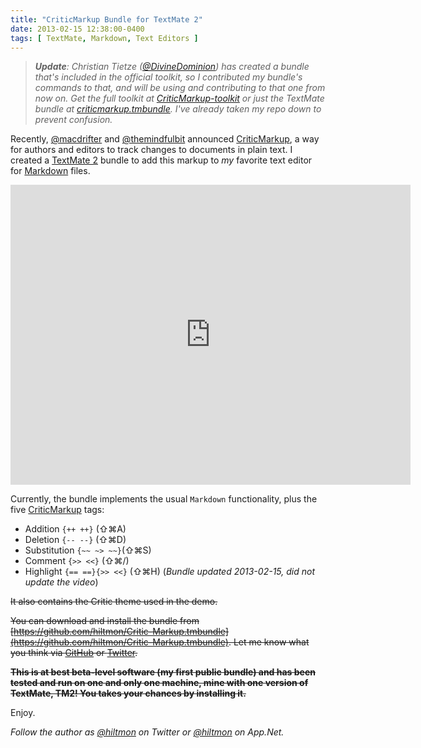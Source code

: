 ```yaml
---
title: "CriticMarkup Bundle for TextMate 2"
date: 2013-02-15 12:38:00-0400
tags: [ TextMate, Markdown, Text Editors ]
---
```


> ***Update**: Christian Tietze ([@DivineDominion](http://twitter.com/DivineDominion)) has created a bundle that's included in the official toolkit, so I contributed my bundle's commands to that, and will be using and contributing to that one from now on. Get the full toolkit at [CriticMarkup-toolkit](https://github.com/CriticMarkup/CriticMarkup-toolkit) or just the TextMate bundle at [criticmarkup.tmbundle](https://github.com/DivineDominion/criticmarkup.tmbundle). I've already taken my repo down to prevent confusion.*

Recently, [@macdrifter](http://twitter.com/macdrifter) and [@themindfulbit](http://twitter.com/themindfulbit) announced [CriticMarkup](http://criticmarkup.com), a way for authors and editors to track changes to documents in plain text. I created a [TextMate 2](http://blog.macromates.com/2012/textmate-2-at-github/) bundle to add this markup to *my* favorite text editor for [Markdown](http://daringfireball.net/projects/markdown/) files.

<iframe width="640" height="480" src="http://www.youtube.com/embed/R43p-VjS__I?rel=0" frameborder="0" allowfullscreen></iframe>

Currently, the bundle implements the usual `Markdown` functionality, plus the five [CriticMarkup](http://criticmarkup.com) tags:

* Addition `{++ ++}` (⇧⌘A)
* Deletion `{-- --}` (⇧⌘D)
* Substitution `{~~ ~> ~~}`(⇧⌘S)
* Comment `{>> <<}` (⇧⌘/)
* Highlight `{== ==}{>> <<}` (⇧⌘H) (*Bundle updated 2013-02-15, did not update the video*)

<del>It also contains the Critic theme used in the demo.</del>

<del>You can download and install the bundle from [https://github.com/hiltmon/Critic-Markup.tmbundle](https://github.com/hiltmon/Critic-Markup.tmbundle). Let me know what you think via [GitHub](https://github.com/hiltmon/Critic-Markup.tmbundle/issues) or [Twitter](https://twitter.com/hiltmon).</del>

<del>**This is at best beta-level software (my first public bundle) and has been tested and run on one and only one machine, mine with one version of TextMate, TM2! You takes your chances by installing it.**</del>

Enjoy.

*Follow the author as [@hiltmon](https://twitter.com/hiltmon) on Twitter or [@hiltmon](http://alpha.app.net/hiltmon) on App.Net.*
